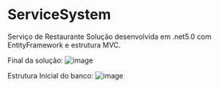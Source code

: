 # ServiceSystem
 Serviço de Restaurante
 Solução desenvolvida em .net5.0 com EntityFramework e estrutura MVC.

Final da solução:
 ![image](https://github.com/DiegoViana90/ServiceSystem/assets/77411511/ff0676d0-27b0-4b12-b642-d2f3bddefdca)

Estrutura Inicial do banco:
![image](https://github.com/DiegoViana90/ServiceSystem/assets/77411511/abad7a47-e317-4a79-926a-b7d491bc4c61)

